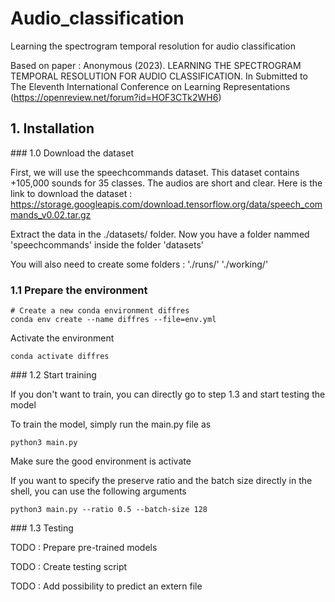 # Audio_classification
Learning the spectrogram temporal resolution for audio classification

Based on paper : Anonymous (2023). LEARNING THE SPECTROGRAM TEMPORAL RESOLUTION FOR AUDIO CLASSIFICATION. In Submitted to The Eleventh International Conference on Learning Representations (https://openreview.net/forum?id=HOF3CTk2WH6)

## 1. Installation

### 1.0 Download the dataset 

First, we will use the speechcommands dataset. This dataset contains +105,000 sounds for 35 classes. The audios are short and clear. Here is the link to download the dataset : https://storage.googleapis.com/download.tensorflow.org/data/speech_commands_v0.02.tar.gz

Extract the data in the ./datasets/ folder. Now you have a folder nammed 'speechcommands' inside the folder 'datasets'

You will also need to create some folders : './runs/' './working/'

### 1.1 Prepare the environment

```shell
# Create a new conda environment diffres
conda env create --name diffres --file=env.yml
```

Activate the environment

```shell
conda activate diffres
```

### 1.2 Start training

If you don't want to train, you can directly go to step 1.3 and start testing the model

To train the model, simply run the main.py file as 

```shell
python3 main.py
```

Make sure the good environment is activate

If you want to specify the preserve ratio and the batch size directly in the shell, you can use the following arguments

```shell
python3 main.py --ratio 0.5 --batch-size 128
```

### 1.3 Testing

TODO : Prepare pre-trained models

TODO : Create testing script

TODO : Add possibility to predict an extern file